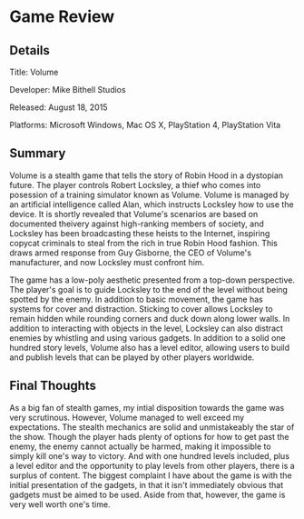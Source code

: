 # Game Review
## Details
Title: Volume

Developer: Mike Bithell Studios

Released: August 18, 2015

Platforms: Microsoft Windows, Mac OS X, PlayStation 4, PlayStation Vita

## Summary
Volume is a stealth game that tells the story of Robin Hood in a dystopian future. The player controls Robert Locksley, a thief who comes into posession of a training simulator known as Volume. Volume is managed by an artificial intelligence called Alan, which instructs Locksley how to use the device. It is shortly revealed that Volume's scenarios are based on documented theivery against high-ranking members of society, and Locksley has been broadcasting these heists to the Internet, inspiring copycat criminals to steal from the rich in true Robin Hood fashion. This draws armed response from Guy Gisborne, the CEO of Volume's manufacturer, and now Locksley must confront him.

The game has a low-poly aesthetic presented from a top-down perspective. The player's goal is to guide Locksley to the end of the level without being spotted by the enemy. In addition to basic movement, the game has systems for cover and distraction. Sticking to cover allows Locksley to remain hidden while rounding corners and duck down along lower walls. In addition to interacting with objects in the level, Locksley can also distract enemies by whistling and using various gadgets. In addition to a solid one hundred story levels, Volume also has a level editor, allowing users to build and publish levels that can be played by other players worldwide.

## Final Thoughts
As a big fan of stealth games, my intial disposition towards the game was very scrutinous. However, Volume managed to well exceed my expectations. The stealth mechanics are solid and unmistakeably the star of the show. Though the player hads plenty of options for how to get past the enemy, the enemy cannot actually be harmed, making it impossible to simply kill one's way to victory. And with one hundred levels included, plus a level editor and the opportunity to play levels from other players, there is a surplus of content. The biggest complaint I have about the game is with the initial presentation of the gadgets, in that it isn't immediately obvious that gadgets must be aimed to be used. Aside from that, however, the game is very well worth one's time.
